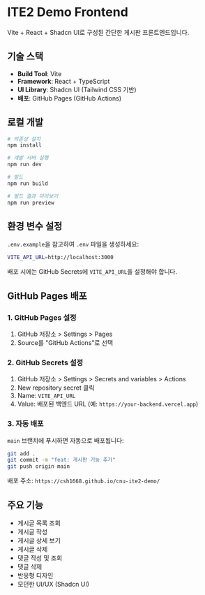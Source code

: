 # ITE2 Demo Frontend

Vite + React + Shadcn UI로 구성된 간단한 게시판 프론트엔드입니다.

## 기술 스택

- **Build Tool**: Vite
- **Framework**: React + TypeScript
- **UI Library**: Shadcn UI (Tailwind CSS 기반)
- **배포**: GitHub Pages (GitHub Actions)

## 로컬 개발

```bash
# 의존성 설치
npm install

# 개발 서버 실행
npm run dev

# 빌드
npm run build

# 빌드 결과 미리보기
npm run preview
```

## 환경 변수 설정

`.env.example`을 참고하여 `.env` 파일을 생성하세요:

```bash
VITE_API_URL=http://localhost:3000
```

배포 시에는 GitHub Secrets에 `VITE_API_URL`을 설정해야 합니다.

## GitHub Pages 배포

### 1. GitHub Pages 설정

1. GitHub 저장소 > Settings > Pages
2. Source를 "GitHub Actions"로 선택

### 2. GitHub Secrets 설정

1. GitHub 저장소 > Settings > Secrets and variables > Actions
2. New repository secret 클릭
3. Name: `VITE_API_URL`
4. Value: 배포된 백엔드 URL (예: `https://your-backend.vercel.app`)

### 3. 자동 배포

`main` 브랜치에 푸시하면 자동으로 배포됩니다:

```bash
git add .
git commit -m "feat: 게시판 기능 추가"
git push origin main
```

배포 주소: `https://csh1668.github.io/cnu-ite2-demo/`

## 주요 기능

- 게시글 목록 조회
- 게시글 작성
- 게시글 상세 보기
- 게시글 삭제
- 댓글 작성 및 조회
- 댓글 삭제
- 반응형 디자인
- 모던한 UI/UX (Shadcn UI)


